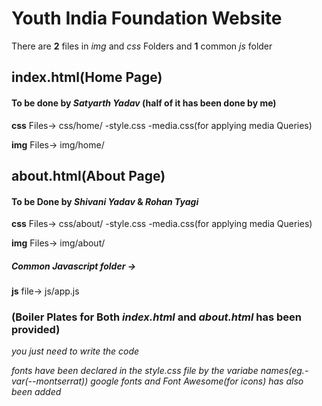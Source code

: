 #       Youth India Foundation Website

There are **2** files in *img* and *css* Folders and **1** common *js* folder

##      index.html(Home Page)

#### To be done by *Satyarth Yadav* (half of it has been done by me)

**css** Files->
css/home/
    -style.css
    -media.css(for applying media Queries)

**img** Files->
img/home/

##      about.html(About Page)

#### To be Done by *Shivani Yadav* & *Rohan Tyagi*

**css** Files->
css/about/
    -style.css
    -media.css(for applying media Queries)

**img** Files->
img/about/

#####   Common Javascript folder -> 

**js** file->
js/app.js

### (Boiler Plates for Both *index.html* and *about.html* has been provided)
*you just need to write the code*

*fonts have been declared in the style.css file by the variabe names(eg.- var(--montserrat))*
*google fonts and Font Awesome(for icons) has also been added*
